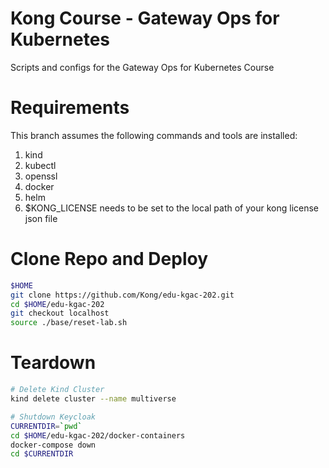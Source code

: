 # Kong Course - Gateway Ops for Kubernetes
Scripts and configs for the Gateway Ops for Kubernetes Course

# Requirements
This branch assumes the following commands and tools are installed:
1. kind
2. kubectl
3. openssl
4. docker
5. helm
6. $KONG_LICENSE needs to be set to the local path of your kong license json file

# Clone Repo and Deploy
```bash
$HOME
git clone https://github.com/Kong/edu-kgac-202.git
cd $HOME/edu-kgac-202
git checkout localhost
source ./base/reset-lab.sh
```

# Teardown
```bash
# Delete Kind Cluster
kind delete cluster --name multiverse

# Shutdown Keycloak
CURRENTDIR=`pwd`
cd $HOME/edu-kgac-202/docker-containers
docker-compose down
cd $CURRENTDIR
```